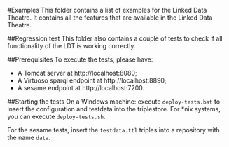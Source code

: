 #Examples
This folder contains a list of examples for the Linked Data Theatre. It contains all the features that are available in the Linked Data Theatre.

##Regression test
This folder also contains a couple of tests to check if all functionality of the LDT is working correctly.

##Prerequisites
To execute the tests, please have:

- A Tomcat server at http://localhost:8080;
- A Virtuoso sparql endpoint at http://localhost:8890;
- A sesame endpoint at http://localhost:7200.

##Starting the tests
On a Windows machine: execute `deploy-tests.bat` to insert the configuration and testdata into the triplestore.
For *nix systems, you can execute `deploy-tests.sh`.

For the sesame tests, insert the `testdata.ttl` triples into a repository with the name `data`.
